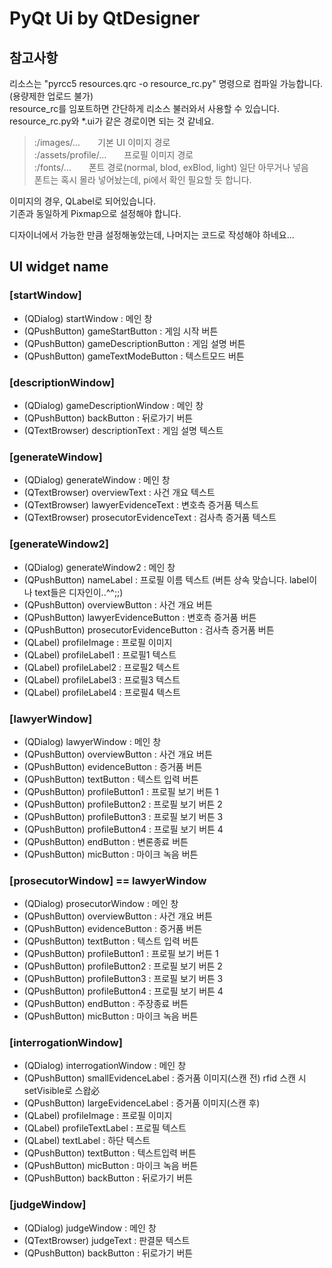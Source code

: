 # PyQt Ui by QtDesigner

## 참고사항
리소스는 "pyrcc5 resources.qrc -o resource_rc.py" 명령으로 컴파일 가능합니다. (용량제한 업로드 불가)  
resource_rc를 임포트하면 간단하게 리소스 불러와서 사용할 수 있습니다.  
resource_rc.py와 *.ui가 같은 경로이면 되는 것 같네요.  
> :/images/...　　기본 UI 이미지 경로  
> :/assets/profile/...　　프로필 이미지 경로  
> :/fonts/...　　폰트 경로(normal, blod, exBlod, light) 일단 아무거나 넣음  
> 폰트는 혹시 몰라 넣어놨는데, pi에서 확인 필요할 듯 합니다.  

이미지의 경우, QLabel로 되어있습니다.  
기존과 동일하게 Pixmap으로 설정해야 합니다.  

디자이너에서 가능한 만큼 설정해놓았는데, 나머지는 코드로 작성해야 하네요...

## UI widget name
### [startWindow]
- (QDialog) startWindow : 메인 창
- (QPushButton) gameStartButton : 게임 시작 버튼
- (QPushButton) gameDescriptionButton : 게임 설명 버튼
- (QPushButton) gameTextModeButton : 텍스트모드 버튼

### [descriptionWindow]
- (QDialog) gameDescriptionWindow : 메인 창
- (QPushButton) backButton : 뒤로가기 버튼
- (QTextBrowser) descriptionText : 게임 설명 텍스트

### [generateWindow]
- (QDialog) generateWindow : 메인 창
- (QTextBrowser) overviewText : 사건 개요 텍스트
- (QTextBrowser) lawyerEvidenceText : 변호측 증거품 텍스트
- (QTextBrowser) prosecutorEvidenceText : 검사측 증거품 텍스트

### [generateWindow2]
- (QDialog) generateWindow2 : 메인 창  
- (QPushButton) nameLabel : 프로필 이름 텍스트 (버튼 상속 맞습니다. label이나 text들은 디자인이..^^;;)
- (QPushButton) overviewButton : 사건 개요 버튼
- (QPushButton) lawyerEvidenceButton : 변호측 증거품 버튼
- (QPushButton) prosecutorEvidenceButton : 검사측 증거품 버튼
- (QLabel) profileImage : 프로필 이미지
- (QLabel) profileLabel1 : 프로필1 텍스트
- (QLabel) profileLabel2 : 프로필2 텍스트
- (QLabel) profileLabel3 : 프로필3 텍스트
- (QLabel) profileLabel4 : 프로필4 텍스트

### [lawyerWindow]
- (QDialog) lawyerWindow : 메인 창
- (QPushButton) overviewButton : 사건 개요 버튼
- (QPushButton) evidenceButton : 증거품 버튼
- (QPushButton) textButton : 텍스트 입력 버튼
- (QPushButton) profileButton1 : 프로필 보기 버튼 1
- (QPushButton) profileButton2 : 프로필 보기 버튼 2
- (QPushButton) profileButton3 : 프로필 보기 버튼 3
- (QPushButton) profileButton4 : 프로필 보기 버튼 4
- (QPushButton) endButton : 변론종료 버튼
- (QPushButton) micButton : 마이크 녹음 버튼

### [prosecutorWindow] == lawyerWindow
- (QDialog) prosecutorWindow : 메인 창
- (QPushButton) overviewButton : 사건 개요 버튼
- (QPushButton) evidenceButton : 증거품 버튼
- (QPushButton) textButton : 텍스트 입력 버튼
- (QPushButton) profileButton1 : 프로필 보기 버튼 1
- (QPushButton) profileButton2 : 프로필 보기 버튼 2
- (QPushButton) profileButton3 : 프로필 보기 버튼 3
- (QPushButton) profileButton4 : 프로필 보기 버튼 4
- (QPushButton) endButton : 주장종료 버튼
- (QPushButton) micButton : 마이크 녹음 버튼

### [interrogationWindow]
- (QDialog) interrogationWindow : 메인 창
- (QPushButton) smallEvidenceLabel : 증거품 이미지(스캔 전) rfid 스캔 시 setVisible로 스왑必
- (QPushButton) largeEvidenceLabel : 증거품 이미지(스캔 후)
- (QLabel) profileImage : 프로필 이미지
- (QLabel) profileTextLabel : 프로필 텍스트
- (QLabel) textLabel : 하단 텍스트
- (QPushButton) textButton : 텍스트입력 버튼
- (QPushButton) micButton : 마이크 녹음 버튼
- (QPushButton) backButton : 뒤로가기 버튼

### [judgeWindow]
- (QDialog) judgeWindow : 메인 창
- (QTextBrowser) judgeText : 판결문 텍스트
- (QPushButton) backButton : 뒤로가기 버튼